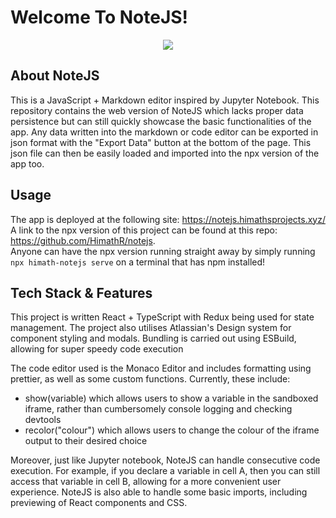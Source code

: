 # Welcome To NoteJS! 

<p align="center">
  <img src="https://user-images.githubusercontent.com/59962329/200509270-e7b7674d-4e1d-40d0-ba7d-49c4085376d1.png" />
</p>

## About NoteJS
This is a JavaScript + Markdown editor inspired by Jupyter Notebook. This repository contains the web version of NoteJS which lacks proper data persistence but can still quickly showcase the basic functionalities of the app. Any data written into the markdown or code editor can be exported in json format with the "Export Data" button at the bottom of the page. This json file can then be easily loaded and imported into the npx version of the app too. 

## Usage
The app is deployed at the following site: https://notejs.himathsprojects.xyz/<br>
A link to the npx version of this project can be found at this repo: https://github.com/HimathR/notejs. <br>
Anyone can have the npx version running straight away by simply running `npx himath-notejs serve` on a terminal that has npm installed! 

## Tech Stack & Features
This project is written React + TypeScript with Redux being used for state management. The project also utilises Atlassian's Design system for component styling and modals. Bundling is carried out using ESBuild, allowing for super speedy code execution

The code editor used is the Monaco Editor and includes formatting using prettier, as well as some custom functions. Currently, these include:
* show(variable) which allows users to show a variable in the sandboxed iframe, rather than cumbersomely console logging and checking devtools
* recolor("colour") which allows users to change the colour of the iframe output to their desired choice

Moreover, just like Jupyter notebook, NoteJS can handle consecutive code execution. For example, if you declare a variable in cell A, then you can still access that variable in cell B, allowing for a more convenient user experience. 
NoteJS is also able to handle some basic imports, including previewing of React components and CSS. 

